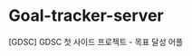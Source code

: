# Goal-tracker-server
[GDSC] GDSC 첫 사이드 프로젝트 - 목표 달성 어플

<!--
## 멤버 및 역할
- 권하준(Mentor)
   - Frontend
- 김성호(Mentor)
   - Backend
- 강재영(Fontend, Mentee)
- 김채린(Backend, Mentee)

<hr>

## Skills

### Frontend

### Backend


<hr>

## UI

## Time Table

## Flow Chart

## ERD

## 핵심 기능

## 느낀점
-->
